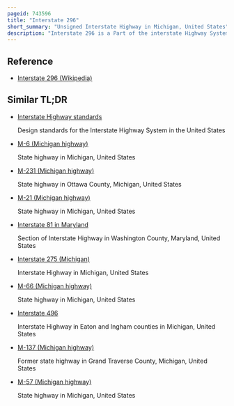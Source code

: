 ```yaml
---
pageid: 743596
title: "Interstate 296"
short_summary: "Unsigned Interstate Highway in Michigan, United States"
description: "Interstate 296 is a Part of the interstate Highway System in the united States State of Michigan. It is a north–south State Trunkline Highway that runs for 3. 43 Miles entirely within the Grand Rapids Area. Its Termini are i-196 near downtown grand Rapids and I-96 on the north Side of grand Rapids in Walker. The Interstate runs most of its Length simultaneously with the us. S. Highway 131 continues as a Freeway built to interstate Highway Standards north and South of the Shorter Interstate 249. The Highway was originally proposed in the late 1950S and opened in december 1962 but the michigan Department of Transportation has since removed all Signage for i-296 and removed the Designation from their official State Map. Therefore the Designation is unsigned but still listed on the interstate Highway System route Log maintained by the federal Highway Administration."
---
```


## Reference

- [Interstate 296 (Wikipedia)](https://en.wikipedia.org/?curid=743596)

## Similar TL;DR

- [Interstate Highway standards](/tldr/en/interstate-highway-standards)

  Design standards for the Interstate Highway System in the United States

- [M-6 (Michigan highway)](/tldr/en/m-6-michigan-highway)

  State highway in Michigan, United States

- [M-231 (Michigan highway)](/tldr/en/m-231-michigan-highway)

  State highway in Ottawa County, Michigan, United States

- [M-21 (Michigan highway)](/tldr/en/m-21-michigan-highway)

  State highway in Michigan, United States

- [Interstate 81 in Maryland](/tldr/en/interstate-81-in-maryland)

  Section of Interstate Highway in Washington County, Maryland, United States

- [Interstate 275 (Michigan)](/tldr/en/interstate-275-michigan)

  Interstate Highway in Michigan, United States

- [M-66 (Michigan highway)](/tldr/en/m-66-michigan-highway)

  State highway in Michigan, United States

- [Interstate 496](/tldr/en/interstate-496)

  Interstate Highway in Eaton and Ingham counties in Michigan, United States

- [M-137 (Michigan highway)](/tldr/en/m-137-michigan-highway)

  Former state highway in Grand Traverse County, Michigan, United States

- [M-57 (Michigan highway)](/tldr/en/m-57-michigan-highway)

  State highway in Michigan, United States
